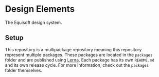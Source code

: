 # Design Elements
The Equisoft design system.

## Setup
This repository is a multipackage repository meaning this repository represent multiple packages. These packages are located in the `packages` folder and are published using [Lerna](https://github.com/lerna/lerna). Each package has its own `README.md` and its own release cycle. For more information, check out the `packages` folder themselves.
